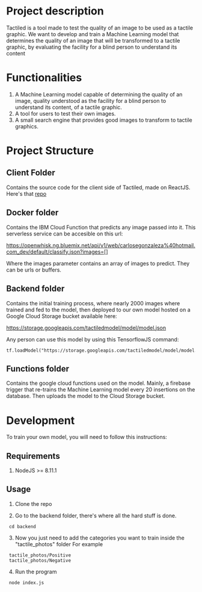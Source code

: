 # Project description

Tactiled is a tool made to test the quality of an image to be used as a tactile graphic. We want to develop and train a Machine Learning model that determines the quality of an image that will be transformed to a tactile graphic, by evaluating the facility for a blind person to understand its content

# Functionalities
1. A Machine Learning model capable of determining the quality of an image, quality understood as the facility for a blind person to understand its content, of a tactile graphic. 
2. A tool for users to test their own images. 
3. A small search engine that provides good images to transform to tactile graphics.

# Project Structure


## Client Folder

Contains the source code for the client side of Tactiled, made on ReactJS. Here's that [repo](https://github.com/cegonzalv/tactileFinderClient)

## Docker folder

Contains the IBM Cloud Function that predicts any image passed into it. This serverless service can be accesible on this url: 

https://openwhisk.ng.bluemix.net/api/v1/web/carlosegonzaleza%40hotmail.com_dev/default/classify.json?images=[]

Where the images parameter contains an array of images to predict. They can be urls or buffers.

## Backend folder

Contains the initial training process, where nearly 2000 images where trained and fed to the model, then deployed to our own model hosted on a Google Cloud Storage bucket available here:

https://storage.googleapis.com/tactiledmodel/model/model.json

Any person can use this model by using this TensorflowJS command:

```
tf.loadModel("https://storage.googleapis.com/tactiledmodel/model/model.json")
```

## Functions folder

Contains the google cloud functions used on the model. Mainly, a firebase trigger that re-trains the Machine Learning model every 20 insertions on the database. Then uploads the model to the Cloud Storage bucket.

# Development

To train your own model, you will need to follow this instructions:

## Requirements

1. NodeJS >= 8.11.1

## Usage 

1. Clone the repo

2. Go to the backend folder, there's where all the hard stuff is done.
```
 cd backend
```

3. Now you just need to add the categories you want to train inside the "tactile_photos" folder 
For example
```
 tactile_photos/Positive
 tactile_photos/Negative
```
4. Run the program
```
 node index.js
```
